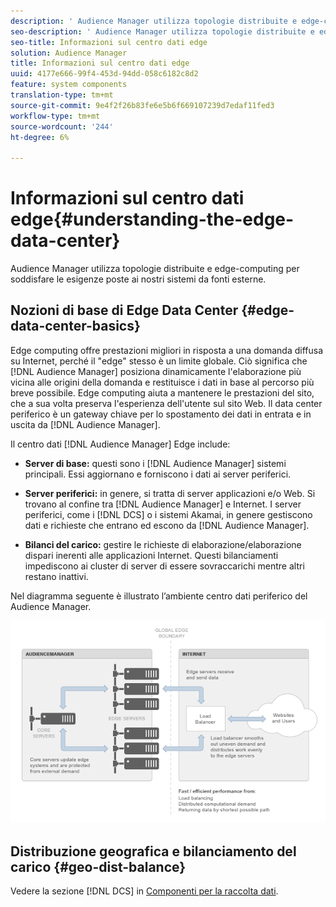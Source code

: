 ```yaml
---
description: ' Audience Manager utilizza topologie distribuite e edge-computing per soddisfare le esigenze poste ai nostri sistemi da fonti esterne.'
seo-description: ' Audience Manager utilizza topologie distribuite e edge-computing per soddisfare le esigenze poste ai nostri sistemi da fonti esterne.'
seo-title: Informazioni sul centro dati edge
solution: Audience Manager
title: Informazioni sul centro dati edge
uuid: 4177e666-99f4-453d-94dd-058c6182c8d2
feature: system components
translation-type: tm+mt
source-git-commit: 9e4f2f26b83fe6e5b6f669107239d7edaf11fed3
workflow-type: tm+mt
source-wordcount: '244'
ht-degree: 6%

---
```



# Informazioni sul centro dati edge{#understanding-the-edge-data-center}

 Audience Manager utilizza topologie distribuite e edge-computing per soddisfare le esigenze poste ai nostri sistemi da fonti esterne.

## Nozioni di base di Edge Data Center {#edge-data-center-basics}

<!-- 

c_compedge.xml

 -->

Edge computing offre prestazioni migliori in risposta a una domanda diffusa su Internet, perché il &quot;edge&quot; stesso è un limite globale. Ciò significa che [!DNL Audience Manager] posiziona dinamicamente l&#39;elaborazione più vicina alle origini della domanda e restituisce i dati in base al percorso più breve possibile. Edge computing aiuta a mantenere le prestazioni del sito, che a sua volta preserva l&#39;esperienza dell&#39;utente sul sito Web. Il data center periferico è un gateway chiave per lo spostamento dei dati in entrata e in uscita da [!DNL Audience Manager].

Il centro dati [!DNL Audience Manager] Edge include:

* **Server di base:** questi sono i  [!DNL Audience Manager] sistemi principali. Essi aggiornano e forniscono i dati ai server periferici.

* **Server periferici:** in genere, si tratta di server applicazioni e/o Web. Si trovano al confine tra [!DNL Audience Manager] e Internet. I server periferici, come i [!DNL DCS] o i sistemi Akamai, in genere gestiscono dati e richieste che entrano ed escono da [!DNL Audience Manager].

* **Bilanci del carico:** gestire le richieste di elaborazione/elaborazione dispari inerenti alle applicazioni Internet. Questi bilanciamenti impediscono ai cluster di server di essere sovraccarichi mentre altri restano inattivi.

Nel diagramma seguente è illustrato l’ambiente  centro dati periferico del Audience Manager.

![](assets/edge_data_center.png)

## Distribuzione geografica e bilanciamento del carico {#geo-dist-balance}

Vedere la sezione [!DNL DCS] in [Componenti per la raccolta dati](../../reference/system-components/components-data-collection.md).
